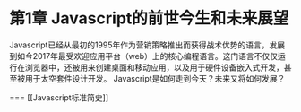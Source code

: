 # 第1章 Javascript的前世今生和未来展望
Javascript已经从最初的1995年作为营销策略推出而获得战术优势的语言，发展到如今2017年最受欢迎应用平台（web）上的核心编程语言。这门语言不仅仅运行在浏览器中，还被用来创建桌面和移动应用，以及用于硬件设备嵌入式开发，甚至被用于太空套件设计开发。
Javascript是如何走到今天？未来又将如何发展？

=== [[Javascript标准简史]]
